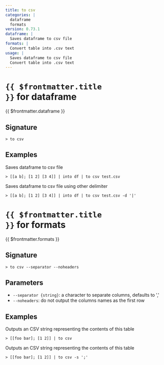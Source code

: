 ```yaml
---
title: to csv
categories: |
  dataframe
  formats
version: 0.73.1
dataframe: |
  Saves dataframe to csv file
formats: |
  Convert table into .csv text 
usage: |
  Saves dataframe to csv file
  Convert table into .csv text 
---
```


# <code>{{ $frontmatter.title }}</code> for dataframe

<div class='command-title'>{{ $frontmatter.dataframe }}</div>

## Signature

```> to csv ```

## Examples

Saves dataframe to csv file
```shell
> [[a b]; [1 2] [3 4]] | into df | to csv test.csv
```

Saves dataframe to csv file using other delimiter
```shell
> [[a b]; [1 2] [3 4]] | into df | to csv test.csv -d '|'
```

# <code>{{ $frontmatter.title }}</code> for formats

<div class='command-title'>{{ $frontmatter.formats }}</div>

## Signature

```> to csv --separator --noheaders```

## Parameters

 -  `--separator {string}`: a character to separate columns, defaults to ','
 -  `--noheaders`: do not output the columns names as the first row

## Examples

Outputs an CSV string representing the contents of this table
```shell
> [[foo bar]; [1 2]] | to csv
```

Outputs an CSV string representing the contents of this table
```shell
> [[foo bar]; [1 2]] | to csv -s ';'
```
